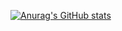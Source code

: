 [![Anurag's GitHub stats](https://github-readme-stats.vercel.app/api?username=alexistb2904&show_icons=true&theme=ayu-mirage)](https://github.com/anuraghazra/github-readme-stats)
